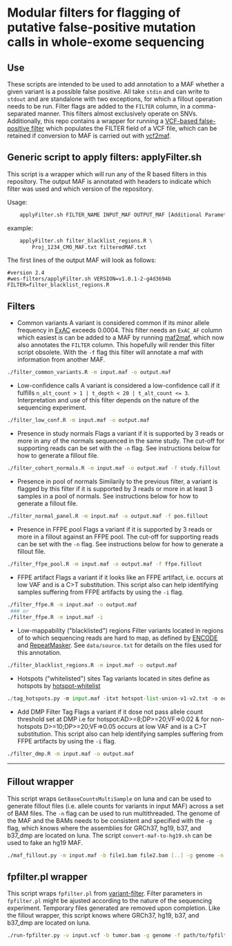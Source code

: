 # Modular filters for flagging of putative false-positive mutation calls in whole-exome sequencing

## Use
These scripts are intended to be used to add annotation to a MAF whether a given variant is a possible false positive. All take `stdin` and can write to `stdout` and are standalone with two exceptions, for which a fillout operation needs to be run. Filter flags are added to the `FILTER` column, in a comma-separated manner. This filters almost exclusively operate on SNVs. Additionally, this repo contains a wrapper for running a [VCF-based false-positive filter](https://github.com/ckandoth/variant-filter) which populates the FILTER field of a VCF file, which can be retained if conversion to MAF is carried out with [vcf2maf](https://github.com/mskcc/vcf2maf).

## Generic script to apply filters: applyFilter.sh

This script is a wrapper which will run any of the R based filters in this repository. The output MAF is annotated with headers to indicate which filter was used and which version of the repository.

Usage:
```bash
	applyFilter.sh FILTER_NAME INPUT_MAF OUTPUT_MAF [Additional Parameters]
```

example:

```bash
	applyFilter.sh filter_blacklist_regions.R \
		Proj_1234_CMO_MAF.txt filteredMAF.txt
```

The first lines of the output MAF will look as follows:

```
#version 2.4
#wes-filters/applyFilter.sh VERSION=v1.0.1-2-g4d3694b FILTER=filter_blacklist_regions.R
```

## Filters
* Common variants
A variant is considered common if its minor allele frequency in [ExAC](http://exac.broadinstitute.org/) exceeds 0.0004. This filter needs an `ExAC_AF` column which easiest is can be added to a MAF by running [maf2maf](https://github.com/mskcc/vcf2maf), which now also annotates the `FILTER` column. This hopefully will render this filter script obsolete. With the `-f` flag this filter will annotate a maf with information from another MAF.
```bash
./filter_common_variants.R -m input.maf -o output.maf
```

* Low-confidence calls
A variant is considered a low-confidence call if it fulfills `n_alt_count > 1 | t_depth < 20 | t_alt_count <= 3`. Interpretation and use of this filter depends on the nature of the sequencing experiment.
```bash
./filter_low_conf.R -m input.maf -o output.maf
```

* Presence in study normals
Flags a variant if it is supported by 3 reads or more in any of the normals sequenced in the same study. The cut-off for supporting reads can be set with the `-n` flag. See instructions below for how to generate a fillout file.
```bash
./filter_cohort_normals.R -m input.maf -o output.maf -f study.fillout
```

* Presence in pool of normals
Similarily to the previous filter, a variant is flagged by this filter if it is supported by 3 reads or more in at least 3 samples in a pool of normals. See instructions below for how to generate a fillout file.
```bash
./filter_normal_panel.R -m input.maf -o output.maf -f pon.fillout
```

* Presence in FFPE pool
Flags a variant if it is supported by 3 reads or more in a fillout against an FFPE pool. The cut-off for supporting reads can be set with the `-n` flag. See instructions below for how to generate a fillout file.
```bash
./filter_ffpe_pool.R -m input.maf -o output.maf -f ffpe.fillout
```

* FFPE artifact
Flags a variant if it looks like an FFPE artifact, i.e. occurs at low VAF and is a C>T substitution. This script also can help identifying samples suffering from FFPE artifacts by using the `-i` flag.
```bash
./filter_ffpe.R -m input.maf -o output.maf
 ### or
./filter_ffpe.R -m input.maf -i
```

* Low-mappability ("blacklisted") regions
Filter variants located in regions of to which sequencing reads are hard to map, as defined by [ENCODE](encodeproject.org/annotations/ENCSR636HFF/) and [RepeatMasker](http://www.repeatmasker.org/species/hg.html). See `data/source.txt` for details on the files used for this annotation.
```bash
./filter_blacklist_regions.R -m input.maf -o output.maf
```

* Hotspots ("whitelisted") sites
Tag variants located in sites define as hotspots by [hotspot-whitelist](https://github.com/mskcc/hotspot-whitelist)
```python
./tag_hotspots.py -m input.maf -itxt hotspot-list-union-v1-v2.txt -o output.maf
```

* Add DMP Filter Tag
Flags a variant if it dose not pass allele count threshold set at DMP i.e for hotspot:AD>=8;DP>=20;VF=>0.02 & for non-hotspots D>=10;DP>=20;VF=>0.05 occurs at low VAF and is a C>T substitution. This script also can help identifying samples suffering from FFPE artifacts by using the `-i` flag.
```bash
./filter_dmp.R -m input.maf -o output.maf
```

***
## Fillout wrapper
This script wraps `GetBaseCountsMultiSample` on luna and can be used to generate fillout files (i.e. allele counts for variants in input MAF) across a set of BAM files. The `-n` flag can be used to run multithreaded. The genome of the MAF and the BAMs needs to be consistent and specified with the `-g` flag, which knows where the assemblies for GRCh37, hg19, b37, and b37_dmp are located on luna. The script `convert-maf-to-hg19.sh` can be used to fake an hg19 MAF.
```bash
./maf_fillout.py -m input.maf -b file1.bam file2.bam [..] -g genome -n threads -o output.fillout
```

## fpfilter.pl wrapper
This script wraps `fpfilter.pl` from [variant-filter](https://github.com/ckandoth/variant-filter). Filter parameters in `fpfilter.pl` might be ajusted according to the nature of the sequencing experiment. Temporary files generated are removed upon completion. Like the fillout wrapper, this script knows where GRCh37, hg19, b37, and b37_dmp are located on luna.
```bash
./run-fpfilter.py -v input.vcf -b tumor.bam -g genome -f path/to/fpfilter.pl
```
